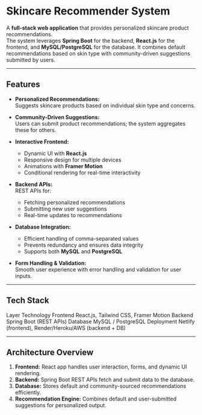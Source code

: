 # Skincare Recommender System

A **full-stack web application** that provides personalized skincare product recommendations.  
The system leverages **Spring Boot** for the backend, **React.js** for the frontend, and **MySQL/PostgreSQL** for the database. It combines default recommendations based on skin type with community-driven suggestions submitted by users.

---

## **Features**

- **Personalized Recommendations:**  
  Suggests skincare products based on individual skin type and concerns.

- **Community-Driven Suggestions:**  
  Users can submit product recommendations; the system aggregates these for others.

- **Interactive Frontend:**  
  - Dynamic UI with **React.js**  
  - Responsive design for multiple devices  
  - Animations with **Framer Motion**  
  - Conditional rendering for real-time interactivity

- **Backend APIs:**  
  REST APIs for:
  - Fetching personalized recommendations  
  - Submitting new user suggestions  
  - Real-time updates to recommendations

- **Database Integration:**  
  - Efficient handling of comma-separated values  
  - Prevents redundancy and ensures data integrity  
  - Supports both **MySQL** and **PostgreSQL**

- **Form Handling & Validation:**  
  Smooth user experience with error handling and validation for user inputs.

---

## **Tech Stack**

 Layer        Technology 
 Frontend     React.js, Tailwind CSS, Framer Motion 
 Backend      Spring Boot (REST APIs) 
 Database     MySQL / PostgreSQL 
 Deployment   Netlify (frontend), Render/Heroku/AWS (backend + DB) 

---

## **Architecture Overview**

1. **Frontend:** React app handles user interaction, forms, and dynamic UI rendering.  
2. **Backend:** Spring Boot REST APIs fetch and submit data to the database.  
3. **Database:** Stores default and community-sourced recommendations efficiently.  
4. **Recommendation Engine:** Combines default and user-submitted suggestions for personalized output.


